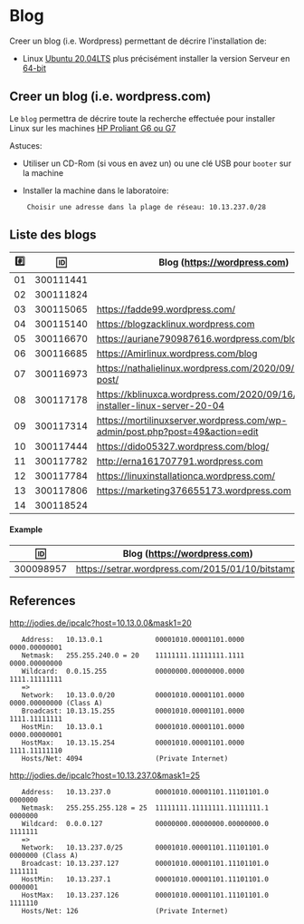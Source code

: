 
# Blog


Creer un blog (i.e. Wordpress) permettant de décrire l'installation de:

* Linux [Ubuntu 20.04LTS](https://releases.ubuntu.com/20.04/) plus précisément installer la version  Serveur en [64-bit](https://releases.ubuntu.com/20.04/ubuntu-20.04.1-live-server-amd64.iso)

## Creer un blog (i.e. wordpress.com)

Le `blog` permettra de décrire toute la recherche effectuée pour installer Linux sur les machines [HP Proliant G6 ou G7](https://github.com/CollegeBoreal/Laboratoires/tree/master/3202/proliant)

Astuces: 

* Utiliser un CD-Rom (si vous en avez un) ou une clé USB pour `booter` sur la machine

* Installer la machine dans le laboratoire:

       Choisir une adresse dans la plage de réseau: 10.13.237.0/28
       
## Liste des blogs

|:hash:| :id:      |   Blog (https://wordpress.com)                                                    | Serveur Local| [Serveur Ext.](README.md#references) |
|------|-----------|-----------------------------------------------------------------------------------|--------------|--------------|
| 01   | 300111441 |                                                                                   | 10.13.237.?  | 10.13.?.?  |
| 02   | 300111824 |                                                                                   | 10.13.237.?  | 10.13.?.?  |
| 03   | 300115065 | https://fadde99.wordpress.com/                                                    | 10.13.237.?  | 10.13.?.?  |
| 04   | 300115140 | https://blogzacklinux.wordpress.com                                               | 10.13.237.117|10.13.32.50 |
| 05   | 300116670 | https://auriane790987616.wordpress.com/blog                                       | 10.13.237.?  | 10.13.?.?  |
| 06   | 300116685 | https://Amirlinux.wordpress.com/blog                                              | 10.13.237.51  | 10.13.2.59 |
| 07   | 300116973 | https://nathalielinux.wordpress.com/2020/09/14/example-post/                      | 10.13.237.23 |10.13.2.24  |
| 08   | 300117178 | https://kblinuxca.wordpress.com/2020/09/16/comment-installer-linux-server-20-04   | 10.13.237.15 | 10.13.0.15 |
| 09   | 300117314 |  https://mortilinuxserver.wordpress.com/wp-admin/post.php?post=49&action=edit     | 10.13.237.100| 10.13.2.100|
| 10   | 300117444 |https://dido05327.wordpress.com/blog/                                              | 10.13.237.?  | 10.13.0.20 |
| 11   | 300117782 |http://erna161707791.wordpress.com                                                 | 10.13.237.85 | 10.13.2.77 |
| 12   | 300117784 | https://linuxinstallationca.wordpress.com/                                        | 10.13.237.77 | 10.13.2.70 | 
| 13   | 300117806 | https://marketing376655173.wordpress.com                                          | 10.13.237.76 | 10.13.2.99 |
| 14   | 300118524 |                                                                                   | 10.13.237.?  | 10.13.?.?  |


#### Example
| :id:      |   Blog (https://wordpress.com)                          |
|-----------|---------------------------------------------------------|
| 300098957 | https://setrar.wordpress.com/2015/01/10/bitstamp/       | 


## References

http://jodies.de/ipcalc?host=10.13.0.0&mask1=20

       Address:   10.13.0.1             00001010.00001101.0000 0000.00000001
       Netmask:   255.255.240.0 = 20    11111111.11111111.1111 0000.00000000
       Wildcard:  0.0.15.255            00000000.00000000.0000 1111.11111111
       =>
       Network:   10.13.0.0/20          00001010.00001101.0000 0000.00000000 (Class A)
       Broadcast: 10.13.15.255          00001010.00001101.0000 1111.11111111
       HostMin:   10.13.0.1             00001010.00001101.0000 0000.00000001
       HostMax:   10.13.15.254          00001010.00001101.0000 1111.11111110
       Hosts/Net: 4094                  (Private Internet)

http://jodies.de/ipcalc?host=10.13.237.0&mask1=25

       Address:   10.13.237.0           00001010.00001101.11101101.0 0000000
       Netmask:   255.255.255.128 = 25  11111111.11111111.11111111.1 0000000
       Wildcard:  0.0.0.127             00000000.00000000.00000000.0 1111111
       =>
       Network:   10.13.237.0/25        00001010.00001101.11101101.0 0000000 (Class A)
       Broadcast: 10.13.237.127         00001010.00001101.11101101.0 1111111
       HostMin:   10.13.237.1           00001010.00001101.11101101.0 0000001
       HostMax:   10.13.237.126         00001010.00001101.11101101.0 1111110
       Hosts/Net: 126                   (Private Internet)
